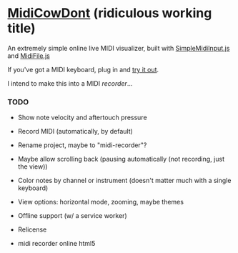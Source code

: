 # [MidiCowDont][app] (ridiculous working title)

An extremely simple online live MIDI visualizer,
built with [SimpleMidiInput.js](https://github.com/kchapelier/SimpleMidiInput.js) and [MidiFile.js](TODO)

If you've got a MIDI keyboard, plug in and [try it out][app].

I intend to make this into a MIDI *recorder*...

### TODO

* Show note velocity and aftertouch pressure

* Record MIDI (automatically, by default)

* Rename project, maybe to "midi-recorder"?

* Maybe allow scrolling back (pausing automatically (not recording, just the view))

* Color notes by channel or instrument (doesn't matter much with a single keyboard)

* View options: horizontal mode, zooming, maybe themes

* Offline support (w/ a service worker)

* Relicense

* midi recorder online html5

[app]: http://1j01.github.io/midicowdont/
